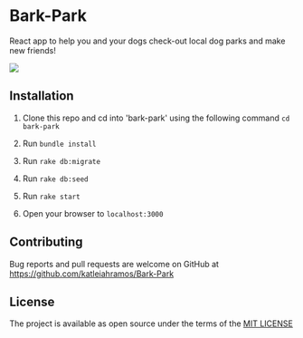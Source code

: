 # Bark-Park

React app to help you and your dogs check-out local dog parks and make new friends!

![](https://i.imgur.com/VspCMYM.png)

## Installation

1. Clone this repo and cd into 'bark-park' using the following command `cd bark-park`

2. Run `bundle install`

3. Run `rake db:migrate`

4. Run `rake db:seed`

5. Run `rake start`

6. Open your browser to `localhost:3000`

## Contributing

Bug reports and pull requests are welcome on GitHub at https://github.com/katleiahramos/Bark-Park

## License

The project is available as open source under the terms of the [MIT LICENSE](https://opensource.org/licenses/MIT)
